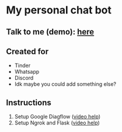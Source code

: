 # My personal chat bot

## Talk to me (demo): [here](https://bot.dialogflow.com/michael)

## Created for   
- Tinder   
- Whatsapp   
- Discord   
- Idk maybe you could add something else?

## Instructions   
1. Setup Google Diagflow ([video help](https://www.youtube.com/watch?v=DkZmVLHoCLo&t=2784s&ab_channel=KevinD))    
2. Setup Ngrok and Flask ([video help](https://www.youtube.com/watch?v=3Ac8urt6Nps&ab_channel=AIatUCF))    
